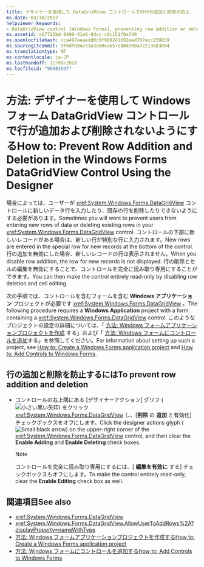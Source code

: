 ```yaml
---
title: デザイナーを使用した DataGridView コントロールでの行の追加と削除の防止
ms.date: 03/30/2017
helpviewer_keywords:
- DataGridView control [Windows Forms], preventing row addition or deletion
ms.assetid: a17722bd-9400-41e6-8dcc-c9c151f0a749
ms.openlocfilehash: cca497aeaedd0c9f988241092eed707ecc259859
ms.sourcegitcommit: 9f6df084c53a3da0ea657ed0d708a72213683084
ms.translationtype: MT
ms.contentlocale: ja-JP
ms.lasthandoff: 12/09/2020
ms.locfileid: "96981947"
---
```

# <a name="how-to-prevent-row-addition-and-deletion-in-the-windows-forms-datagridview-control-using-the-designer"></a><span data-ttu-id="ac306-102">方法: デザイナーを使用して Windows フォーム DataGridView コントロールで行が追加および削除されないようにする</span><span class="sxs-lookup"><span data-stu-id="ac306-102">How to: Prevent Row Addition and Deletion in the Windows Forms DataGridView Control Using the Designer</span></span>
<span data-ttu-id="ac306-103">場合によっては、ユーザーが <xref:System.Windows.Forms.DataGridView> コントロールに新しいデータ行を入力したり、既存の行を削除したりできないようにする必要があります。</span><span class="sxs-lookup"><span data-stu-id="ac306-103">Sometimes you will want to prevent users from entering new rows of data or deleting existing rows in your <xref:System.Windows.Forms.DataGridView> control.</span></span> <span data-ttu-id="ac306-104">コントロールの下部に新しいレコードがある場合は、新しい行が特別な行に入力されます。</span><span class="sxs-lookup"><span data-stu-id="ac306-104">New rows are entered in the special row for new records at the bottom of the control.</span></span> <span data-ttu-id="ac306-105">行の追加を無効にした場合、新しいレコードの行は表示されません。</span><span class="sxs-lookup"><span data-stu-id="ac306-105">When you disable row addition, the row for new records is not displayed.</span></span> <span data-ttu-id="ac306-106">行の削除とセルの編集を無効にすることで、コントロールを完全に読み取り専用にすることができます。</span><span class="sxs-lookup"><span data-stu-id="ac306-106">You can then make the control entirely read-only by disabling row deletion and cell editing.</span></span>

 <span data-ttu-id="ac306-107">次の手順では、コントロールを含むフォームを含む **Windows アプリケーション** プロジェクトが必要です <xref:System.Windows.Forms.DataGridView> 。</span><span class="sxs-lookup"><span data-stu-id="ac306-107">The following procedure requires a **Windows Application** project with a form containing a <xref:System.Windows.Forms.DataGridView> control.</span></span> <span data-ttu-id="ac306-108">このようなプロジェクトの設定の詳細については、「 [方法: Windows フォームアプリケーションプロジェクトを作成](/visualstudio/ide/step-1-create-a-windows-forms-application-project) する」および「 [方法: Windows フォームにコントロールを追加](how-to-add-controls-to-windows-forms.md)する」を参照してください。</span><span class="sxs-lookup"><span data-stu-id="ac306-108">For information about setting up such a project, see [How to: Create a Windows Forms application project](/visualstudio/ide/step-1-create-a-windows-forms-application-project) and [How to: Add Controls to Windows Forms](how-to-add-controls-to-windows-forms.md).</span></span>

## <a name="to-prevent-row-addition-and-deletion"></a><span data-ttu-id="ac306-109">行の追加と削除を防止するには</span><span class="sxs-lookup"><span data-stu-id="ac306-109">To prevent row addition and deletion</span></span>

- <span data-ttu-id="ac306-110">コントロールの右上隅にある [デザイナーアクション] グリフ ( ![ 小さい黒い矢印) をクリック ](./media/designer-actions-glyph.gif) <xref:System.Windows.Forms.DataGridView> し、[**削除** の **追加** と有効化] チェックボックスをオフにします。</span><span class="sxs-lookup"><span data-stu-id="ac306-110">Click the designer actions glyph (![Small black arrow](./media/designer-actions-glyph.gif)) on the upper-right corner of the <xref:System.Windows.Forms.DataGridView> control, and then clear the **Enable Adding** and **Enable Deleting** check boxes.</span></span>

    > [!NOTE]
    > <span data-ttu-id="ac306-111">コントロールを完全に読み取り専用にするには、[ **編集を有効に** する] チェックボックスもオフにします。</span><span class="sxs-lookup"><span data-stu-id="ac306-111">To make the control entirely read-only, clear the **Enable Editing** check box as well.</span></span>

## <a name="see-also"></a><span data-ttu-id="ac306-112">関連項目</span><span class="sxs-lookup"><span data-stu-id="ac306-112">See also</span></span>

- <xref:System.Windows.Forms.DataGridView>
- <xref:System.Windows.Forms.DataGridView.AllowUserToAddRows%2A?displayProperty=nameWithType>
- [<span data-ttu-id="ac306-113">方法: Windows フォームアプリケーションプロジェクトを作成する</span><span class="sxs-lookup"><span data-stu-id="ac306-113">How to: Create a Windows Forms application project</span></span>](/visualstudio/ide/step-1-create-a-windows-forms-application-project)
- [<span data-ttu-id="ac306-114">方法: Windows フォームにコントロールを追加する</span><span class="sxs-lookup"><span data-stu-id="ac306-114">How to: Add Controls to Windows Forms</span></span>](how-to-add-controls-to-windows-forms.md)
